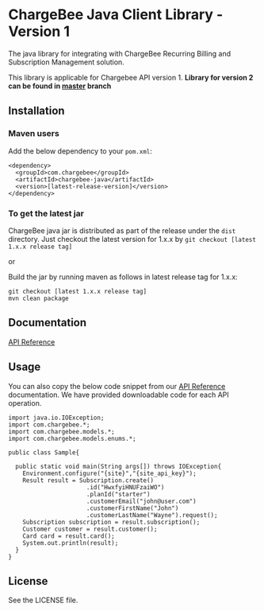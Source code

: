 # ChargeBee Java Client Library - Version 1

The java library for integrating with ChargeBee Recurring Billing and Subscription Management solution.

This library is applicable for Chargebee API version 1. <b>Library for version 2 can be found in [master](https://github.com/chargebee/chargebee-java) branch</b>

## Installation

### Maven users
Add the below dependency to your ```pom.xml```:

    <dependency>
      <groupId>com.chargebee</groupId>
      <artifactId>chargebee-java</artifactId>
      <version>[latest-release-version]</version>
    </dependency>


### To get the latest jar

ChargeBee java jar is distributed as part of the release under the ```dist``` directory. Just checkout the latest version for 1.x.x by ```git checkout [latest 1.x.x release tag]```

or

Build the jar by running maven as follows in latest release tag for 1.x.x: 

<pre><code>git checkout [latest 1.x.x release tag]
mvn clean package</code></pre> 

## Documentation

<a href="https://apidocs.chargebee.com/docs/api/v1?lang=java" target="_blank">API Reference</a>

## Usage
You can also copy the below code snippet from our
<a href="https://apidocs.chargebee.com/docs/api/v1?lang=java" target="_blank">API Reference</a>
documentation. We have provided downloadable code for each API operation.


<pre><code>import java.io.IOException;
import com.chargebee.*;
import com.chargebee.models.*;
import com.chargebee.models.enums.*;

public class Sample{

  public static void main(String args[]) throws IOException{
    Environment.configure("{site}","{site_api_key}");
    Result result = Subscription.create()
                      .id("HwxfyiHNUFzaiWO")
                      .planId("starter")
                      .customerEmail("john@user.com")
                      .customerFirstName("John")
                      .customerLastName("Wayne").request();
    Subscription subscription = result.subscription();
    Customer customer = result.customer();
    Card card = result.card();
    System.out.println(result);
  }
}</code></pre>

## License

See the LICENSE file.

